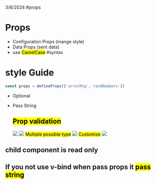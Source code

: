 3/6/2024
#props
# Props
- Configuration Props (mange style)
- Data Props (sent data)
- use <mark class="hltr-yellow">CamelCase</mark>
#syntax
# style Guide

```js
const props = defineProps(['errorMsg','randNumbers'])
```
- Optional
- Pass String

	## <mark class="hltr-red">Prop validation</mark>
	![](https://i.imgur.com/YsdvPcm.png)
	![](https://i.imgur.com/VoD1vM7.png)
<mark class="hltr-red">	Multiple possible type</mark>
	![](https://i.imgur.com/epK4nOV.png)
	<mark class="hltr-red">Customize</mark>
	![](https://i.imgur.com/NiOusJ9.png)

## child component is read only
## If you not use v-bind when pass props it <mark class="hltr-yellow">pass string</mark> 
